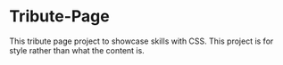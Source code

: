 # Tribute-Page

This tribute page project to showcase skills with CSS.  This project is for style rather than what the content is.
